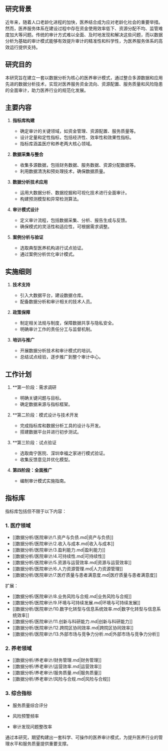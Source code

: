 ## 研究背景

近年来，随着人口老龄化进程的加快，医养结合成为应对老龄化社会的重要举措。然而，医养服务体系在建设过程中存在资金使用效率低下、资源分配不均、监管难度加大等问题。传统的审计方式难以全面、及时地发现和解决这些问题，而以数据分析为基础的审计模式能够有效提升审计的精准性和科学性，为医养服务体系的高效运行提供支持。

## 研究目的

本研究旨在建立一套以数据分析为核心的医养审计模式，通过整合多源数据和应用先进的数据分析技术，实现对医养服务资金流向、资源配置、服务质量和风险隐患的全面审计，助力医养行业的规范化发展。

## 主要内容

1. **指标库构建**
    
    - 确定审计的关键领域，如资金管理、资源配置、服务质量等。
    - 设计定量和定性指标，包括经济性、效率性和效果性指标。
    - 指标库涵盖医疗和养老两大核心领域。
        
2. **数据采集与整合**
    
    - 收集多源数据，包括财务数据、服务数据、资源分配数据等。
    - 利用数据清洗和预处理技术，确保数据质量。
        
3. **数据分析技术应用**
    
    - 运用大数据分析、数据挖掘和可视化技术进行全面审计。
    - 构建预测模型和异常检测算法。
        
4. **审计模式设计**
    
    - 定义审计流程，包括数据采集、分析、报告生成与反馈。
    - 确保模式的灵活性和适应性，可根据需求调整。
        
5. **案例分析与验证**
    
    - 选取典型医养机构进行试点验证。
    - 通过案例分析优化审计模式。
        

## 实施细则

1. **技术支持**
    
    - 引入大数据平台，建设数据仓库。
    - 配备数据分析和审计相关的技术人员。
        
2. **政策保障**
    
    - 制定相关法规与制度，保障数据共享与隐私安全。
    - 明确审计工作的责任分工与监督机制。
        
3. **培训与推广**
    
    - 开展数据分析技术和审计模式的培训。
    - 总结试点经验，逐步推广到整个审计中心。
        

## 工作计划

1. **第一阶段：需求调研
    
    - 明确关键问题与目标。
    - 确定数据来源与指标框架。
        
2. **第二阶段：模式设计与技术开发
    
    - 完成指标库和数据分析工具的设计与开发。
    - 搭建数据平台并进行初步测试。
        
3. **第三阶段：试点验证
    
    - 选取南宁医院、深圳幸福之家进行模式验证。
    - 收集反馈意见并优化模型。
        
4. **第四阶段：全面推广**
    
    - 编制审计模式实施指南。

## 指标库

指标库包括但不限于以下内容：

### 1. 医疗领域

- [[数据分析/医院审计/1.资产与负债.md|资产与负债]]
- [[数据分析/医院审计/2.收入与成本.md|收入与成本]]
- [[数据分析/医院审计/3.盈利能力.md|盈利能力]]
- [[数据分析/医院审计/4.可持续性.md|可持续性]]
- [[数据分析/医院审计/5.资源与运营效率.md|资源与运营效率]]
- [[数据分析/医院审计/6.人力资源管理.md|人力资源管理]]
- [[数据分析/医院审计/7.医疗质量与患者满意度.md|医疗质量与患者满意度]]

扩展：

- [[数据分析/医院审计/8.业务风险与合规.md|业务风险与合规]]
- [[数据分析/医院审计/9.环境与可持续发展.md|环境与可持续发展]]
- [[数据分析/医院审计/10.数字化转型与信息系统效率.md|数字化转型与信息系统效率]]
- [[数据分析/医院审计/11.创新与科研能力.md|创新与科研能力]]
- [[数据分析/医院审计/12.跨院区协同效率.md|跨院区协同效率]]
- [[数据分析/医院审计/13.外部市场与竞争力分析.md|外部市场与竞争力分析]]

### 2. 养老领域

- [[数据分析/养老审计/财务管理.md|财务管理]]
- [[数据分析/养老审计/运营效率.md|运营效率]]
- [[数据分析/养老审计/服务质量.md|服务质量]]
- [[数据分析/养老审计/风险与合规.md|风险与合规]]

### 3. 综合指标

- 服务质量综合评分
    
- 风险预警频率
    
- 审计发现问题整改率
    

通过本研究，期望构建出一套科学、可操作的医养审计模式，为提升医养行业的管理水平和服务质量提供重要支撑。